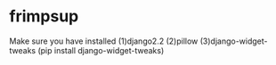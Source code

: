 # frimpsup
Make sure you have installed (1)django2.2  (2)pillow  (3)django-widget-tweaks (pip install django-widget-tweaks)
 
